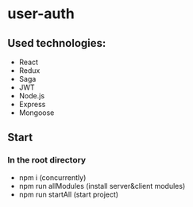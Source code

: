 # user-auth

## Used technologies:
* React
* Redux
* Saga
* JWT
* Node.js
* Express
* Mongoose

## Start

### In the root directory

* npm i (concurrently)
* npm run allModules (install server&client modules)
* npm run startAll (start project)







